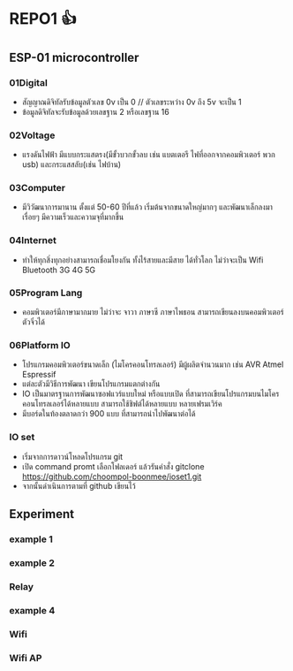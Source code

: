 # REPO1 :+1: <!--หัวเรื่องใหญ่-->
## ESP-01 microcontroller <!--หัวเรื่องรอง-->
### 01Digital <!--หัวเรื่องเล็ก-->
- สัญญาณดิจิทัลรับข้อมูลตัวเลข 0v เป็น 0 // ตัวเลขระหว่าง 0v ถึง 5v จะเป็น 1
- ข้อมูลดิจิทัลจะรับข้อมูลด้วยเลขฐาน 2 หรือเลขฐาน 16
### 02Voltage
- แรงดันไฟฟ้า มีแบบกระแสตรง(มีขั้วบวกขั้วลบ เช่น แบตเตอรี ไฟที่ออกจากคอมพิวเตอร์ พวก usb) และกระแสสลับ(เช่น ไฟบ้าน)
### 03Computer
- มีวิวัฒนาการมานาน ตั้งแต่ 50-60 ปีที่แล้ว เริ่มต้นจากขนาดใหญ่มากๆ และพัฒนาเล็กลงมาเรื่อยๆ มีความเร็วและความจุที่มากขึ้น
### 04Internet
- ทำให้ทุกสิ่งทุกอย่างสามารถเชื่อมโยงกัน ทั้งไร้สายและมีสาย ได้ทั่วโลก ไม่ว่าจะเป็น Wifi Bluetooth 3G 4G 5G 
### 05Program Lang
- คอมพิวเตอร์มีภาษามากมาย ไม่ว่าจะ จาวา ภาษาซี ภาษาไพธอน สามารถเขียนลงบนคอมพิวเตอร์ตัวจิ๋วได้
### 06Platform IO
- โปรแกรมคอมพิวเตอร์ขนาดเล็ก (ไมโครคอนโทรลเลอร์) มีผู้ผลิตจำนวนมาก เช่น AVR Atmel Espressif 
- แต่ละตัวมีวิธีการพัฒนา เขียนโปรแกรมแตกต่างกัน
- IO เป็นมาตรฐานการพัฒนาซอฟแวร์แบบใหม่ หรือแบบเปิด ที่สามารถเขียนโปรแกรมบนไมโครคอนโทรลเลอร์ได้หลายแบบ สามารถใช้ชิฟต์ได้หลายแบบ หลายเฟรมเวิร์ค
- มีบอร์ดในท้องตลาดกว่า 900 แบบ ที่สามารถนำไปพัฒนาต่อได้ 
### IO set
- เริ่มจากการดาวน์โหลดโปรแกรม git 
- เปิด command promt เลือกโฟลเดอร์ แล้วรันคำสั่ง gitclone https://github.com/choompol-boonmee/ioset1.git
- จากนั้นดำเนินการตามที่ github เขียนไว้

## Experiment
### example 1
### example 2
### Relay
### example 4
### Wifi
### Wifi AP
